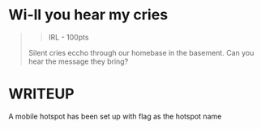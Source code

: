 # Wi-ll you hear my cries
> > IRL - 100pts
>
> Silent cries eccho through our homebase in the basement.
> Can you hear the message they bring?
>


# WRITEUP 

A mobile hotspot has been set up with flag as the hotspot name


